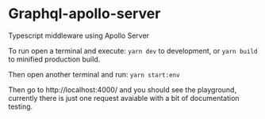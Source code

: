 # Graphql-apollo-server
Typescript middleware using Apollo Server

To run open a terminal and execute:
```yarn dev``` to development, or ```yarn build``` to minified production build.

Then open another terminal and run:
```yarn start:env```

Then go to http://localhost:4000/ and you should see the playground, currently there is just one request avaiable with a bit of documentation testing.
